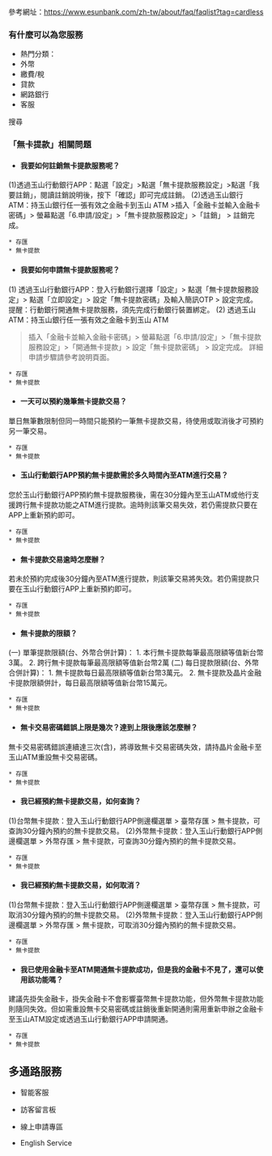 參考網址：https://www.esunbank.com/zh-tw/about/faq/faqlist?tag=cardless

### 有什麼可以為您服務

  * 熱門分類：
  * 外幣
  * 繳費/稅
  * 貸款
  * 網路銀行
  * 客服

搜尋

### 「無卡提款」相關問題

  * #### 我要如何註銷無卡提款服務呢？

(1)透過玉山行動銀行APP：點選「設定」>點選「無卡提款服務設定」>點選「我要註銷」，閱讀註銷說明後，按下「確認」即可完成註銷。
(2)透過玉山銀行ATM：持玉山銀行任一張有效之金融卡到玉山 ATM >插入「金融卡並輸入金融卡密碼」>
螢幕點選「6.申請/設定」>「無卡提款服務設定」>「註銷」 > 註銷完成。

    * 存匯
    * 無卡提款
  * #### 我要如何申請無卡提款服務呢？

(1) 透過玉山行動銀行APP：登入行動銀行選擇「設定」> 點選「無卡提款服務設定」> 點選「立即設定」> 設定「無卡提款密碼」及輸入簡訊OTP >
設定完成。 提醒：行動銀行開通無卡提款服務，須先完成行動銀行裝置綁定。 (2) 透過玉山 ATM：持玉山銀行任一張有效之金融卡到玉山 ATM
>插入「金融卡並輸入金融卡密碼」> 螢幕點選「6.申請/設定」>「無卡提款服務設定」>「開通無卡提款」> 設定「無卡提款密碼」 > 設定完成。
詳細申請步驟請參考說明頁面。

    * 存匯
    * 無卡提款
  * #### 一天可以預約幾筆無卡提款交易？

單日無筆數限制但同一時間只能預約一筆無卡提款交易，待使用或取消後才可預約另一筆交易。

    * 存匯
    * 無卡提款
  * #### 玉山行動銀行APP預約無卡提款需於多久時間內至ATM進行交易？

您於玉山行動銀行APP預約無卡提款服務後，需在30分鐘內至玉山ATM或他行支援跨行無卡提款功能之ATM進行提款。逾時則該筆交易失效，若仍需提款只要在APP上重新預約即可。

    * 存匯
    * 無卡提款
  * #### 無卡提款交易逾時怎麼辦？

若未於預約完成後30分鐘內至ATM進行提款，則該筆交易將失效。若仍需提款只要在玉山行動銀行APP上重新預約即可。

    * 存匯
    * 無卡提款
  * #### 無卡提款的限額？

(一) 單筆提款限額(台、外幣合併計算)： 1\. 本行無卡提款每筆最高限額等值新台幣3萬。 2\. 跨行無卡提款每筆最高限額等值新台幣2萬 (二)
每日提款限額(台、外幣合併計算)： 1\. 無卡提款每日最高限額等值新台幣3萬元。 2\.
無卡提款及晶片金融卡提款限額併計，每日最高限額等值新台幣15萬元。

    * 存匯
    * 無卡提款
  * #### 無卡交易密碼錯誤上限是幾次？達到上限後應該怎麼辦？

無卡交易密碼錯誤連續達三次(含)，將導致無卡交易密碼失效，請持晶片金融卡至玉山ATM重設無卡交易密碼。

    * 存匯
    * 無卡提款
  * #### 我已經預約無卡提款交易，如何查詢？

(1)台幣無卡提款：登入玉山行動銀行APP側邊欄選單 > 臺幣存匯 > 無卡提款，可查詢30分鐘內預約的無卡提款交易。
(2)外幣無卡提款：登入玉山行動銀行APP側邊欄選單 > 外幣存匯 > 無卡提款，可查詢30分鐘內預約的無卡提款交易。

    * 存匯
    * 無卡提款
  * #### 我已經預約無卡提款交易，如何取消？

(1)台幣無卡提款：登入玉山行動銀行APP側邊欄選單 > 臺幣存匯 > 無卡提款，可取消30分鐘內預約的無卡提款交易。
(2)外幣無卡提款：登入玉山行動銀行APP側邊欄選單 > 外幣存匯 > 無卡提款，可取消30分鐘內預約的無卡提款交易。

    * 存匯
    * 無卡提款
  * #### 我已使用金融卡至ATM開通無卡提款成功，但是我的金融卡不見了，還可以使用該功能嗎？

建議先掛失金融卡，掛失金融卡不會影響臺幣無卡提款功能，但外幣無卡提款功能則隨同失效。但如需重設無卡交易密碼或註銷後重新開通則需用重新申辦之金融卡至玉山ATM設定或透過玉山行動銀行APP申請開通。

    * 存匯
    * 無卡提款

## 多通路服務

  * 智能客服

  * 訪客留言板

  * 線上申請專區

  * English Service

